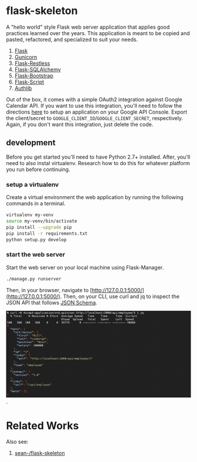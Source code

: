 # flask-skeleton

A "hello world" style Flask web server application that applies good practices
learned over the years. This application is meant to be copied and pasted,
refactored, and specialized to suit your needs.

  1. [Flask](http://flask.pocoo.org/)
  2. [Gunicorn](http://gunicorn.org/)
  3. [Flask-Restless](https://flask-restless.readthedocs.org/en/latest/)
  4. [Flask-SQLAlchemy](https://pythonhosted.org/Flask-SQLAlchemy/)
  5. [Flask-Bootstrap](http://pythonhosted.org/Flask-Bootstrap/)
  6. [Flask-Script](http://flask-script.readthedocs.org/en/latest/)
  7. [Authlib](https://docs.authlib.org/en/latest/index.html)

Out of the box, it comes with a simple OAuth2 integration against Google Calendar API.
If you want to use this integration, you'll need to follow the directions
[here](https://developers.google.com/calendar/auth) to setup an application on
your Google API Console. Export the client/secret to
`GOOGLE_CLIENT_ID`/`GOOGLE_CLIENT_SECRET`, respectively. Again, if you don't
want this integration, just delete the code.

## development

Before you get started you'll need to have Python 2.7+ installed. After, you'll
need to also instal virtualenv. Research how to do this for whatever platform
you run before continuing.

### setup a virtualenv

Create a virtual environment the web application by running the following
commands in a terminal.

```bash
virtualenv my-venv
source my-venv/bin/activate
pip install --upgrade pip
pip install -r requirements.txt
python setup.py develop
```

### start the web server

Start the web server on your local machine using Flask-Manager.

```bash
./manage.py runserver
```

Then, in your browser, navigate to
[http://127.0.0.1:5000/](http://127.0.0.1:5000/). Then, on your CLI, use curl
and jq to inspect the JSON API that follows [JSON
Schema](http://json-schema.org/).

![Using curl to inspect the JSON API](./data/api.png).

# Related Works

Also see:

  1. [sean-/flask-skeleton](https://github.com/sean-/flask-skeleton)

